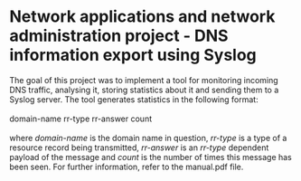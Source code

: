 # Network applications and network administration project - DNS information export using Syslog

The goal of this project was to implement a tool for monitoring incoming DNS traffic, analysing it, storing statistics about it and sending them to a Syslog server. The tool generates statistics in the following format:\
\
domain-name rr-type rr-answer count\
\
where *domain-name* is the domain name in question, *rr-type* is a type of a resource record being transmitted, *rr-answer* is an *rr-type* dependent payload of the message and *count* is the number of times this message has been seen. For further information, refer to the manual.pdf file.
